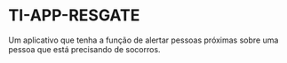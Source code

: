 # TI-APP-RESGATE
Um aplicativo que tenha a função de alertar pessoas próximas sobre uma pessoa que está precisando de socorros.
